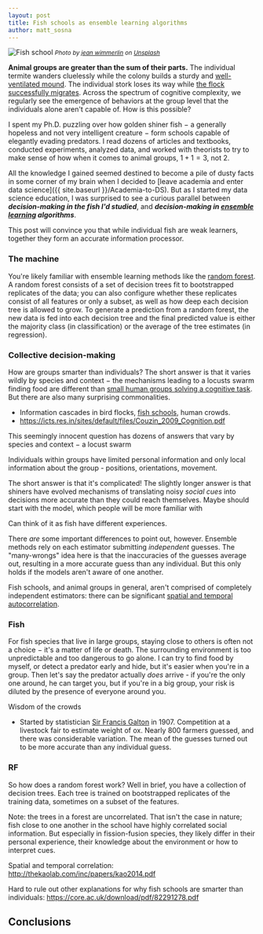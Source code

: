 ```yaml
---
layout: post
title: Fish schools as ensemble learning algorithms
author: matt_sosna
---
```

<img src="{{  site.baseurl  }}/images/theory/coll_beh/koi_shoal.jpg" alt="Fish school">
<span style="font-size: 12px"><i>Photo by <a href="https://unsplash.com/@jwimmerli">jean wimmerlin</a> on <a href="https://unsplash.com">Unsplash</a></i></span>

**Animal groups are greater than the sum of their parts.** The individual termite wanders cluelessly while the colony builds a sturdy and [well-ventilated mound](http://www.bbc.com/earth/story/20151210-why-termites-build-such-enormous-skyscrapers). The individual stork loses its way while [the flock successfully migrates](https://flightforsurvival.org/white-stork/). Across the spectrum of cognitive complexity, we regularly see the emergence of behaviors at the group level that the individuals alone aren't capable of. How is this possible?

I spent my Ph.D. puzzling over how golden shiner fish $-$ a generally hopeless and not very intelligent creature $-$ form schools capable of elegantly evading predators. I read dozens of articles and textbooks, conducted experiments, analyzed data, and worked with theorists to try to make sense of how when it comes to animal groups, $1 + 1 = 3$, not $2$.

All the knowledge I gained seemed destined to become a pile of dusty facts in some corner of my brain when I decided to [leave academia and enter data science]({{  site.baseurl  }}/Academia-to-DS). But as I started my data science education, I was surprised to see a curious parallel between _**decision-making in the fish I'd studied**_, and _**decision-making in [ensemble learning](http://www.scholarpedia.org/article/Ensemble_learning) algorithms**_.

This post will convince you that while individual fish are weak learners, together they form an accurate information processor.

### The machine
You're likely familiar with ensemble learning methods like the [random forest](https://en.wikipedia.org/wiki/Random_forest). A random forest consists of a set of decision trees fit to bootstrapped replicates of the data; you can also configure whether these replicates consist of all features or only a subset, as well as how deep each decision tree is allowed to grow. To generate a prediction from a random forest, the new data is fed into each decision tree and the final predicted value is either the majority class (in classification) or the average of the tree estimates (in regression). 



### Collective decision-making
How are groups smarter than individuals? The short answer is that it varies wildly by species and context $-$ the mechanisms leading to a locusts swarm finding food are different than [small human groups solving a cognitive task](https://www.einsteinmed.org/uploadedFiles/diversity/collective-intelligence-science.pdf). But there are also many surprising commonalities.

* Information cascades in bird flocks, [fish schools](https://www.pnas.org/content/pnas/112/15/4690.full.pdf), human crowds.
* https://icts.res.in/sites/default/files/Couzin_2009_Cognition.pdf



This seemingly innocent question has dozens of answers that vary by species and context $-$ a locust swarm



Individuals within groups have limited personal information and only local information about the group - positions, orientations, movement.



The short answer is that it's complicated! The slightly longer answer is that shiners have evolved mechanisms of translating noisy *social cues* into decisions more accurate than they could reach themselves.
Maybe should start with the model, which people will be more familiar with

Can think of it as fish have different experiences.

There _are_ some important differences to point out, however. Ensemble methods rely on each estimator submitting _independent_ guesses. The "many-wrongs" idea here is that the inaccuracies of the guesses average out, resulting in a more accurate guess than any individual. But this only holds if the models aren't aware of one another.

Fish schools, and animal groups in general, aren't comprised of completely independent estimators: there can be significant [spatial and temporal autocorrelation](http://thekaolab.com/inc/papers/kao2014.pdf).


### Fish
For fish species that live in large groups, staying close to others is often not a choice $-$ it's a matter of life or death. The surrounding environment is too unpredictable and too dangerous to go alone. I can try to find food by myself, or detect a predator early and hide, but it's easier when you're in a group. Then let's say the predator actually _does_ arrive - if you're the only one around, he can target you, but if you're in a big group, your risk is diluted by the presence of everyone around you.


Wisdom of the crowds
* Started by statistician [Sir Francis Galton](https://en.wikipedia.org/wiki/Francis_Galton) in 1907. Competition at a livestock fair to estimate weight of ox. Nearly 800 farmers guessed, and there was considerable variation. The mean of the guesses turned out to be more accurate than any individual guess.


### RF
So how does a random forest work? Well in brief, you have a collection of decision trees. Each tree is trained on bootstrapped replicates of the training data, sometimes on a subset of the features.


Note: the trees in a forest are uncorrelated. That isn't the case in nature; fish close to one another in the school have highly correlated social information. But especially in fission-fusion species, they likely differ in their personal experience, their knowledge about the environment or how to interpret cues.

Spatial and temporal correlation: http://thekaolab.com/inc/papers/kao2014.pdf

Hard to rule out other explanations for why fish schools are smarter than individuals: https://core.ac.uk/download/pdf/82291278.pdf

## Conclusions
